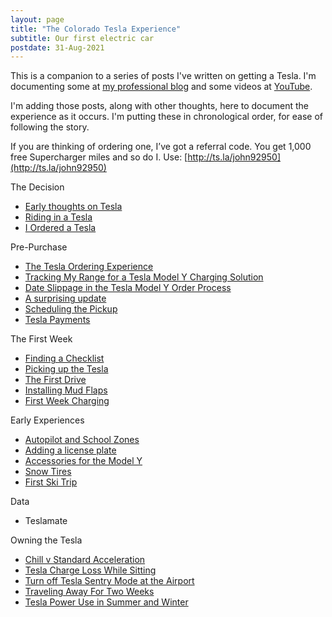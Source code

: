 ```yaml
---
layout: page
title: "The Colorado Tesla Experience"
subtitle: Our first electric car
postdate: 31-Aug-2021
---
```


This is a companion to a series of posts I've written on getting a Tesla. I'm documenting some at [my professional blog](https://voiceofthedba.com/tag/tesla/) and some videos at [YouTube](https://www.youtube.com/channel/UC4sRpzz05MCXqxUInjwQ_ew).

I'm adding those posts, along with other thoughts, here to document the experience as it occurs. I'm putting these in chronological order, for ease of following the story.

If you are thinking of ordering one, I’ve got a referral code. You get 1,000 free Supercharger miles and so do I. Use: [http://ts.la/john92950](http://ts.la/john92950)

The Decision
- [Early thoughts on Tesla](/projects/tesla/teslathoughts/)
- [Riding in a Tesla](/projects/tesla/firstride/)
- [I Ordered a Tesla](/projects/tesla/ordertesla/)

Pre-Purchase
- [The Tesla Ordering Experience](/projects/tesla/teslaorderexperience/)
- [Tracking My Range for a Tesla Model Y Charging Solution](/projects/tesla/trackrange/)
- [Date Slippage in the Tesla Model Y Order Process](/projects/tesla/dateslip/)
- [A surprising update](/projects/tesla/surpriseupdate/)
- [Scheduling the Pickup](/projects/tesla/schedule/)
- [Tesla Payments](/projects/tesla/payment/)

The First Week
- [Finding a Checklist](/projects/tesla/checklist/)
- [Picking up the Tesla](/projects/tesla/pickup/)
- [The First Drive](/projects/tesla/dayone/)
- [Installing Mud Flaps](/projects/tesla/mudflaps/)
- [First Week Charging](/projects/tesla/chargeone/)

Early Experiences
- [Autopilot and School Zones](/projects/tesla/schoolzone/)
- [Adding a license plate](/projects/tesla/license/)
- [Accessories for the Model Y](/projects/tesla/accessory/)
- [Snow Tires](/projects/tesla/snowtires/)
- [First Ski Trip](/projects/tesla/firstski/)

Data
- Teslamate

Owning the Tesla
- [Chill v Standard Acceleration](/projects/tesla/chill/)
- [Tesla Charge Loss While Sitting](/projects/tesla/chargeloss/)
- [Turn off Tesla Sentry Mode at the Airport](/projects/tesla/sentrymode/)
- [Traveling Away For Two Weeks](/projects/tesla/twoweeks/)
- [Tesla Power Use in Summer and Winter](/projects/tesla/summerwinter)